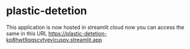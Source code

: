 # plastic-detetion
This application is now hosted in streamlit cloud now you can access the same in this URL https://plastic-detetion-kp8hwt9qqscvtyevicuspy.streamlit.app
